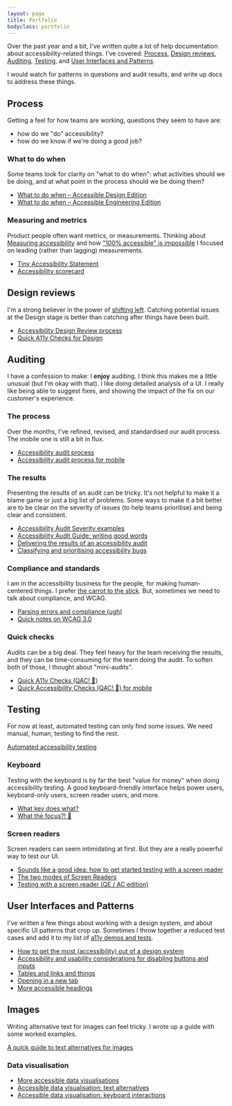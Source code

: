 ```yaml
---
layout: page
title: Portfolio
bodyclass: portfolio
---
```


Over the past year and a bit, I've written quite a lot of help documentation about accessibility-related things. I've covered: [Process](#process), [Design reviews](#design-reviews), [Auditing](#auditing), [Testing](#testing), and [User Interfaces and Patterns](#user-interfaces-and-patterns).

I would watch for patterns in questions and audit results, and write up docs to address these things.

## Process

Getting a feel for how teams are working, questions they seem to have are:

- how do we "do" accessibility?
- how do we know if we're doing a good job?

### What to do when

Some teams look for clarity on "what to do when": what activities should we be doing, and at what point in the process should we be doing them?

- [What to do when – Accessible Design Edition](/2022/07/19/what-to-do-when-accessible-design-edition/)
- [What to do when – Accessible Engineering Edition](/2022/07/19/what-to-do-when-accessible-engineering-edition/)

### Measuring and metrics

Product people often want metrics, or measurements. Thinking about [Measuring accessibility](/2022/05/05/measuring-accessibility/) and how ["100% accessible" is impossible](/2022/09/21/100-percent-accessible-is-impossible/) I focused on leading (rather than lagging) measurements.

- [Tiny Accessibility Statement](/2022/03/05/tiny-accessibility-statement/)
- [Accessibility scorecard](/2022/11/23/accessibility-scorecard/)

## Design reviews

I'm a strong believer in the power of [shifting left](/more-accessible-products/#shift-left). Catching potential issues at the Design stage is better than catching after things have been built.

- [Accessibility Design Review process](/2022/01/24/accessibility-design-review-process/)
- [Quick A11y Checks for Design](/2022/01/24/qac-for-design/)

## Auditing

I have a confession to make: I **enjoy** auditing. I think this makes me a little unusual (but I'm okay with that). I like doing detailed analysis of a UI. I really like being able to suggest fixes, and showing the impact of the fix on our customer's experience.

### The process

Over the months, I've refined, revised, and standardised our audit process. The mobile one is still a bit in flux.

- [Accessibility audit process](/2022/01/24/accessibility-audit-process/)
- [Accessibility audit process for mobile](/2022/05/31/accessibility-audit-process-mobile/)

### The results

Presenting the results of an audit can be tricky. It's not helpful to make it a blame game or just a big list of problems. Some ways to make it a bit better are to be clear on the severity of issues (to help teams prioritise) and being clear and consistent.

- [Accessibility Audit Severity examples](/2022/12/06/accessibility-audit-severity-examples/)
- [Accessibility Audit Guide: writing good words](/2023/01/13/accessibility-audit-guide-writing-good-words/)
- [Delivering the results of an accessibility audit](/2022/04/09/delivering-the-results-of-an-accessibility-audit/)
- [Classifying and prioritising accessibility bugs](/2022/01/28/classifying-and-prioritising-a11y-bugs/)

### Compliance and standards

I am in the accessibility business for the people, for making human-centered things. I prefer [the carrot to the stick](/2022/09/28/the-carrot-not-the-stick/). But, sometimes we need to talk about compliance, and WCAG.

- [Parsing errors and compliance (ugh)](/2022/07/05/parsing-errors-and-compliance/)
- [Quick notes on WCAG 3.0](/2022/07/29/quick-notes-on-wcag-3-0/)

### Quick checks

Audits can be a big deal. They feel heavy for the team receiving the results, and they can be time-consuming for the team doing the audit. To soften both of those, I thought about "mini-audits".

- [Quick A11y Checks (QAC! 🦆)](/2021/12/13/qac/)
- [Quick Accessibility Checks (QAC! 🐥) for mobile](/2023/01/09/qac-for-mobile/)

## Testing

For now at least, automated testing can only find some issues. We need manual, human, testing to find the rest.

[Automated accessibility testing](/2022/04/09/automated-accessibility-testing/)

### Keyboard

Testing with the keyboard is by far the best "value for money" when doing accessibility testing. A good keyboard-friendly interface helps power users, keyboard-only users, screen reader users, and more.

- [What key does what?](/2021/11/02/what-key-does-what/)
- [What the focus?! 🤬](/2022/07/25/what-the-focus/)

### Screen readers

Screen readers can seem intimidating at first. But they are a really powerful way to test our UI.

- [Sounds like a good idea: how to get started testing with a screen reader](/2022/10/15/sounds-like-a-good-idea/)
- [The two modes of Screen Readers](/2022/02/10/the-two-modes-of-screen-readers/)
- [Testing with a screen reader (QE / AC edition)](/2022/10/14/testing-with-a-screen-reader/)

## User Interfaces and Patterns

I've written a few things about working with a design system, and about specific UI patterns that crop up. Sometimes I throw together a reduced test cases and add it to my list of [a11y demos and tests](https://stevebarnett.github.io/a11y-demos-and-tests/).

- [How to get the most (accessibility) out of a design system](/2022/05/25/how-to-get-the-most-(accessibility)-out-of-a-design-system/)
- [Accessibility and usability considerations for disabling buttons and inputs](/2021/08/06/accessibility-and-usability-considerations-for-disabling-buttons-and-inputs/)
- [Tables and links and things](/2022/10/05/tables-and-links-and-things/)
- [Opening in a new tab](/2022/10/26/opening-in-a-new-tab/)
- [More accessible headings](/2022/12/12/more-accessible-headings/)

## Images

Writing alternative text for images can feel tricky. I wrote up a guide with some worked examples.

[A quick guide to text alternatives for images](/2022/04/25/a-quick-guide-to-text-alternatives-for-images/)

### Data visualisation

- [More accessible data visualisations](/2021/10/10/accessible-data-visualisations/)
- [Accessible data visualisation: text alternatives](/2022/06/29/accessible-data-visualisation-text-alternatives/)
- [Accessible data visualisation: keyboard interactions](/2022/07/24/accessible-data-visualisation-keyboard-interactions/)